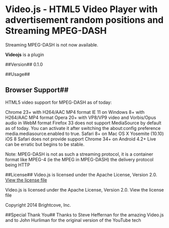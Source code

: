 # Video.js - HTML5 Video Player with advertisement random positions and Streaming MPEG-DASH

  Streaming MPEG-DASH is not now available.

**Videojs** is a plugin

##Version##
0.1.0

##Usage##

## Browser Support##
HTML5 video support for MPEG-DASH as of today:

Chrome 23+ with H264/AAC MP4 format
IE 11 on Windows 8+ with H264/AAC MP4 format
Opera 20+ with VP8/VP9 video and Vorbis/Opus audio in WebM format
Firefox 33 does not support MediaSource by default as of today. You can activate it after switching the about:config preference media.mediasource.enabled to true.
Safari 8+ on Mac OS X Yosemite (10.10)
iOS 8 Safari does not provide support
Chrome 34+ on Android 4.2+
Live can be erratic but begins to be stable.

Note: MPEG-DASH is not as such a streaming protocol, it is a container format like MPEG-4 (ie the MPEG in MPEG-DASH) the delivery protocol being HTTP

##License##
Video.js is licensed under the Apache License, Version 2.0. [View the license file](http://www.apache.org/licenses/LICENSE-2.0)

Video.js is licensed under the Apache License, Version 2.0. View the license file


Copyright 2014 Brightcove, Inc.

##Special Thank You##
Thanks to Steve Heffernan for the amazing Video.js and to John Hurliman for the original version of the YouTube tech
